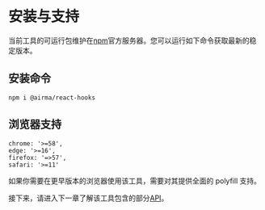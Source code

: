 # 安装与支持

当前工具的可运行包维护在[npm](https://www.npmjs.com/get-npm)官方服务器。您可以运行如下命令获取最新的稳定版本。

## 安装命令

```
npm i @airma/react-hooks
```

## 浏览器支持

```
chrome: '>=58',
edge: '>=16',
firefox: '=>57',
safari: '>=11'
```

如果你需要在更早版本的浏览器使用该工具，需要对其提供全面的 polyfill 支持。

接下来，请进入下一章了解该工具包含的部分[API](/zh/react-hooks/api.md)。
